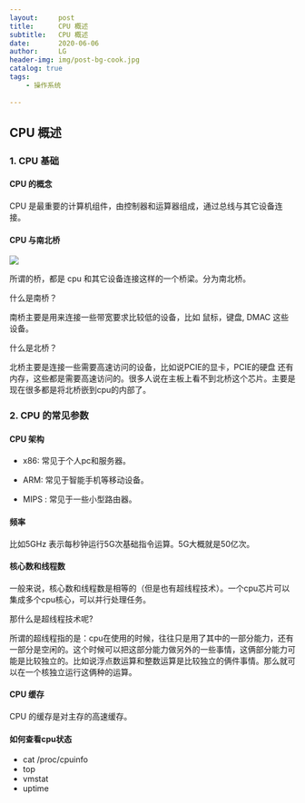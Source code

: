 ```yaml
---
layout:     post
title:      CPU 概述
subtitle:   CPU 概述
date:       2020-06-06
author:     LG
header-img: img/post-bg-cook.jpg
catalog: true
tags:
    - 操作系统
    
---
```




## CPU 概述


### 1. CPU 基础

#### CPU 的概念

CPU 是最重要的计算机组件，由控制器和运算器组成，通过总线与其它设备连接。

#### CPU 与南北桥

![](https://tva1.sinaimg.cn/large/008eGmZEgy1gnsl1whz6pj30lm0pswhp.jpg)

所谓的桥，都是 cpu 和其它设备连接这样的一个桥梁。分为南北桥。

什么是南桥？

南桥主要是用来连接一些带宽要求比较低的设备，比如 鼠标，键盘, DMAC 这些设备。

什么是北桥？

北桥主要是连接一些需要高速访问的设备，比如说PCIE的显卡，PCIE的硬盘 还有内存，这些都是需要高速访问的。很多人说在主板上看不到北桥这个芯片。主要是现在很多都是将北桥嵌到cpu的内部了。


### 2. CPU 的常见参数

#### CPU 架构

 - x86: 常见于个人pc和服务器。
 
 - ARM: 常见于智能手机等移动设备。
 
 - MIPS : 常见于一些小型路由器。
 
#### 频率

比如5GHz 表示每秒钟运行5G次基础指令运算。5G大概就是50亿次。

#### 核心数和线程数

一般来说，核心数和线程数是相等的（但是也有超线程技术）。一个cpu芯片可以集成多个cpu核心，可以并行处理任务。

那什么是超线程技术呢?

所谓的超线程指的是：cpu在使用的时候，往往只是用了其中的一部分能力，还有一部分是空闲的。这个时候可以把这部分能力做另外的一些事情，这俩部分能力可能是比较独立的。比如说浮点数运算和整数运算是比较独立的俩件事情。那么就可以在一个核独立运行这俩种的运算。

#### CPU 缓存

CPU 的缓存是对主存的高速缓存。

#### 如何查看cpu状态

- cat /proc/cpuinfo
- top
- vmstat
- uptime
